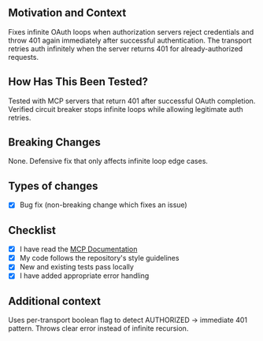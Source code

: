 ## Motivation and Context
Fixes infinite OAuth loops when authorization servers reject credentials and throw 401 again immediately after successful authentication. The transport retries auth infinitely when the server returns 401 for already-authorized requests.

## How Has This Been Tested?
Tested with MCP servers that return 401 after successful OAuth completion. Verified circuit breaker stops infinite loops while allowing legitimate auth retries.

## Breaking Changes
None. Defensive fix that only affects infinite loop edge cases.

## Types of changes
- [x] Bug fix (non-breaking change which fixes an issue)

## Checklist
- [x] I have read the [MCP Documentation](https://modelcontextprotocol.io)
- [x] My code follows the repository's style guidelines
- [x] New and existing tests pass locally
- [x] I have added appropriate error handling

## Additional context
Uses per-transport boolean flag to detect AUTHORIZED → immediate 401 pattern. Throws clear error instead of infinite recursion.
